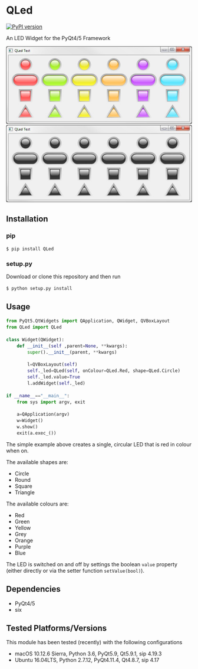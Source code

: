 # QLed

[![PyPI version](https://badge.fury.io/py/QLed.svg)](https://badge.fury.io/py/QLed)

An LED Widget for the PyQt4/5 Framework

![QLed On](led_on.jpg)
![QLed Off](led_off.jpg)

## Installation
### pip
`$ pip install QLed`

### setup.py
Download or clone this repository and then run

`$ python setup.py install`

## Usage
```python
from PyQt5.QtWidgets import QApplication, QWidget, QVBoxLayout
from QLed import QLed

class Widget(QWidget):
    def __init__(self ,parent=None, **kwargs):
        super().__init__(parent, **kwargs)
        
        l=QVBoxLayout(self)
        self._led=QLed(self, onColour=QLed.Red, shape=QLed.Circle)
        self._led.value=True
        l.addWidget(self._led)
        
if __name__=="__main__":
    from sys import argv, exit
    
    a=QApplication(argv)
    w=Widget()
    w.show()
    exit(a.exec_())
```

The simple example above creates a single, circular LED that is red in colour when on.

The available shapes are:

* Circle
* Round
* Square
* Triangle

The available colours are:

* Red
* Green
* Yellow
* Grey
* Orange
* Purple
* Blue

The LED is switched on and off by settings the boolean `value` property (either directly or via the setter function `setValue(bool)`).

## Dependencies
* PyQt4/5
* six

## Tested Platforms/Versions
This module has been tested (recently) with the following configurations

* macOS 10.12.6 Sierra, Python 3.6, PyQt5.9, Qt5.9.1, sip 4.19.3
* Ubuntu 16.04LTS, Python 2.7.12, PyQt4.11.4, Qt4.8.7, sip 4.17

